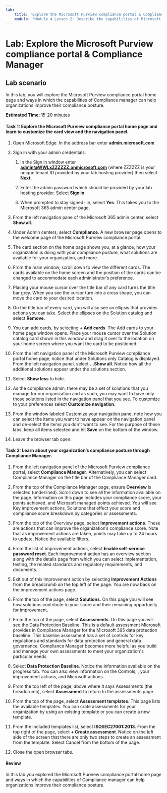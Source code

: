 ```yaml
---
lab:
    title: 'Explore the Microsoft Purview compliance portal & Compliance Manager'
    module: 'Module 4 Lesson 2: Describe the capabilities of Microsoft compliance solutions: Describe the compliance management capabilities of Microsoft Purview'
---
```



# Lab: Explore the Microsoft Purview compliance portal & Compliance Manager

## Lab scenario
In this lab, you will explore the Microsoft Purview compliance portal home page and ways in which the capabilities of Compliance manager can help organizations improve their compliance posture.


**Estimated Time**: 15-20 minutes

#### Task 1: Explore the Microsoft Purview compliance portal home page and learn to customize the card view and the navigation panel.

1.	Open Microsoft Edge. In the address bar enter **admin.microsoft.com**.

1. Sign in with your admin credentials.
    1. In the Sign in window enter **admin@WWLxZZZZZZ.onmicrosoft.com** (where ZZZZZZ is your unique tenant ID provided by your lab hosting provider) then select **Next**.
    
    1. Enter the admin password which should be provided by your lab hosting provider. Select **Sign in**.
    1. When prompted to stay signed- in, select **Yes**. This takes you to the Microsoft 365 admin center page.

1. From the left navigation pane of the Microsoft 365 admin center, select **Show all**.

1. Under Admin centers, select **Compliance**.  A new browser page opens to the welcome page of the Microsoft Purview compliance portal.  
1. The card section on the home page shows you, at a glance, how your organization is doing with your compliance posture, what solutions are available for your organization, and more.
1. From the main window, scroll down to view the different cards. The cards available on the home screen and the position of the cards can be changed to accommodate each administrator’s preference.  
1. Placing your mouse cursor over the title bar of any card turns the title bar grey.  When you see the cursor turn into a cross shape, you can move the card to your desired location.
1. On the title bar of every card, you will also see an ellipsis that provides actions you can take.  Select the ellipses on the Solution catalog and select **Remove**.
1. You can add cards, by selecting **+ Add cards**.  The Add cards to your home page window opens.  Place your mouse cursor over the Solution catalog card shown in this window and drag it over to the location on your home screen where you want the card to be positioned.
1. From the left navigation panel of the Microsoft Purview compliance portal home page, notice that under Solutions only Catalog is displayed.  From the left navigation panel, select **...Show all**.  Notice how all the additional solutions appear under the solutions section.  
1. Select **Show less** to hide.
1. As the compliance admin, there may be a set of solutions that you manage for our organization and as such, you may want to have only those solutions listed in the navigation panel that you see. To customize to your preferences select **Customize navigation**.  
1. From the window labeled Customize your navigation pane, note how you can select the items you want to have appear on the navigation panel and de-select the items you don't want to see. For the purpose of these labs, keep all items selected and hit **Save** on the bottom of the window.  
1. Leave the browser tab open.

#### Task 2: Learn about your organization’s compliance posture through Compliance Manager.

1. From the left navigation panel of the Microsoft Purview compliance portal, select **Compliance Manager**.  Alternatively, you can select Compliance Manager on the title bar of the Compliance Manager card.

1. From the top of the Compliance Manager page, ensure **Overview** is selected (underlined). Scroll down to see all the information available on the page.  Information on this page includes your compliance score, your points achieved, and Microsoft managed points achieved.   You will see Key improvement actions, Solutions that effect your score and compliance score breakdown by categories or assessments.

1. From the top of the Overview page, select **Improvement actions**.  These are actions that can improve the organization’s compliance score. Note that as improvement actions are taken, points may take up to 24 hours to update.  Notice the available filters.

1. From the list of improvement actions, select **Enable self-service password reset**.  Each improvement action has an overview section along with the details page from which you can select implementation, testing, the related standards and regulatory requirements, and documents.

1. Exit out of this improvement action by selecting **Improvement Actions** from the breadcrumb on the top left of the page.  You are now back on the improvement actions page.

1. From the top of the page, select **Solutions**. On this page you will see how solutions contribute to your score and their remaining opportunity for improvement.

1. From the top of the page, select **Assessments**. On this page you will see the Data Protection Baseline.  This is a default assessment Microsoft provides in Compliance Manager for the Microsoft 365 data protection baseline.  This baseline assessment has a set of controls for key regulations and standards for data protection and general data governance. Compliance Manager becomes more helpful as you build and manage your own assessments to meet your organization's particular needs.

1. Select **Data Protection Baseline**.  Notice the information available on the progress tab.  You can also view information on the Controls, , your improvement actions, and Microsoft actions.  

1. From the top left of the page, above where it says Assessments (the breadcrumb), select **Assessment** to return to the assessments page.  

1. From the top of the page, select **Assessment templates**.  This page lists the available templates. You can crate assessments for your organization by using an existing template or you can create a new template.
 
1. From the included templates list, select **ISO/IEC27001:2013**. From the top right of the page, select **+ Create assessment**.  Notice on the left side of the screen that there are only two steps to create an assessment from the template.  Select Cancel from the bottom of the page.

1. Close the open browser tabs.


#### Review
In this lab you explored the Microsoft Purview compliance portal home page and ways in which the capabilities of Compliance manager can help organizations improve their compliance posture.
